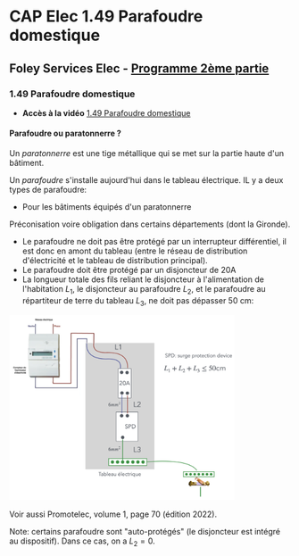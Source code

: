 # CAP Elec 1.49 Parafoudre domestique
## Foley Services Elec - [Programme 2ème partie](../2eme_partie/README.md)

### 1.49 Parafoudre domestique

- **Accès à la vidéo** [1.49 Parafoudre domestique](https://youtu.be/PvcWnjI9txw)

#### Parafoudre ou paratonnerre ?

Un *paratonnerre* est une tige métallique qui se met sur la partie haute d'un bâtiment.

Un *parafoudre* s'installe aujourd'hui dans le tableau électrique. IL y a deux types de parafoudre:

- Pour les bâtiments équipés d'un paratonnerre

Préconisation voire obligation dans certains départements (dont la Gironde).

- Le parafoudre ne doit pas être protégé par un interrupteur différentiel, il est donc en amont du tableau (entre le réseau de distribution d'électricité et le tableau de distribution principal).
- Le parafoudre doit être protégé par un disjoncteur de 20A
- La longueur totale des fils reliant le disjoncteur à l'alimentation de l'habitation $L_1$, le disjoncteur au parafoudre $L_2$, et le parafoudre au répartiteur de terre du tableau $L_3$, ne doit pas dépasser 50 cm:

<img src="./images/Parafoudre.png" width="80%">

Voir aussi Promotelec, volume 1, page 70 (édition 2022).

Note: certains parafoudre sont "auto-protégés" (le disjoncteur est intégré au dispositif). Dans ce cas, on a $L_2 = 0$.
